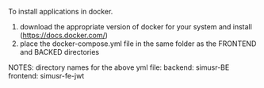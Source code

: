 To install applications in docker.
1. download the appropriate version of docker for your system and install (https://docs.docker.com/)
2. place the docker-compose.yml file in the same folder as the FRONTEND and BACKED directories

NOTES:
directory names for the above yml file:
backend: simusr-BE
frontend: simusr-fe-jwt
